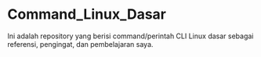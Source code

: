 # Command_Linux_Dasar
Ini adalah repository yang berisi command/perintah CLI Linux dasar sebagai referensi, pengingat, dan pembelajaran saya.
